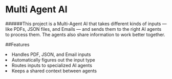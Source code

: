 # Multi Agent AI 

######This project is a Multi-Agent AI that takes different kinds of inputs — like PDFs, JSON files, and Emails — and sends them to the right AI agents to process them. The agents also share information to work better together.

##Features
<li> Handles PDF, JSON, and Email inputs </li> 
<li> Automatically figures out the input type </li> 
<li> Routes inputs to specialized AI agents</li> 
<li> Keeps a shared context between agents </li> 






